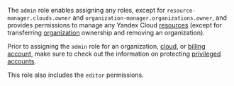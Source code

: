 The `admin` role enables assigning any roles, except for `resource-manager.clouds.owner` and `organization-manager.organizations.owner`, and provides permissions to manage any Yandex Cloud [resources](../../resource-manager/concepts/resources-hierarchy.md) (except for transferring [organization](../../organization/concepts/organization.md) ownership and removing an organization).

Prior to assigning the `admin` role for an organization, [cloud](../../resource-manager/concepts/resources-hierarchy.md#cloud), or [billing account](../../billing/concepts/billing-account.md), make sure to check out the information on protecting [privileged accounts](../../security/standard/all.md#privileged-users).

This role also includes the `editor` permissions.
